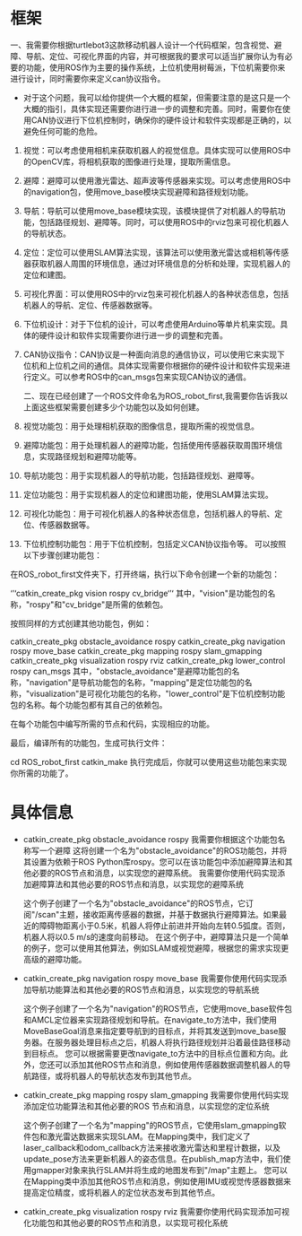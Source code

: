 # 框架
  一、我需要你根据turtlebot3这款移动机器人设计一个代码框架，包含视觉、避障、导航、定位、可视化界面的内容，并可根据我的要求可以适当扩展你认为有必要的功能，使用ROS作为主要的操作系统，上位机使用树莓派，下位机需要你来进行设计，同时需要你来定义can协议指令。

- 对于这个问题，我可以给你提供一个大概的框架，但需要注意的是这只是一个大概的指引，具体实现还需要你进行进一步的调整和完善。同时，需要你在使用CAN协议进行下位机控制时，确保你的硬件设计和软件实现都是正确的，以避免任何可能的危险。

1. 视觉：可以考虑使用相机来获取机器人的视觉信息。具体实现可以使用ROS中的OpenCV库，将相机获取的图像进行处理，提取所需信息。

2. 避障：避障可以使用激光雷达、超声波等传感器来实现。可以考虑使用ROS中的navigation包，使用move_base模块实现避障和路径规划功能。

3. 导航：导航可以使用move_base模块实现，该模块提供了对机器人的导航功能，包括路径规划、避障等。同时，可以使用ROS中的rviz包来可视化机器人的导航状态。

4. 定位：定位可以使用SLAM算法实现，该算法可以使用激光雷达或相机等传感器获取机器人周围的环境信息，通过对环境信息的分析和处理，实现机器人的定位和建图。

5. 可视化界面：可以使用ROS中的rviz包来可视化机器人的各种状态信息，包括机器人的导航、定位、传感器数据等。

6. 下位机设计：对于下位机的设计，可以考虑使用Arduino等单片机来实现。具体的硬件设计和软件实现需要你进行进一步的调整和完善。

7. CAN协议指令：CAN协议是一种面向消息的通信协议，可以使用它来实现下位机和上位机之间的通信。具体实现需要你根据你的硬件设计和软件实现来进行定义。可以参考ROS中的can_msgs包来实现CAN协议的通信。
   

    二、现在已经创建了一个ROS文件命名为ROS_robot_first,我需要你告诉我以上面这些框架需要创建多少个功能包以及如何创建。 

1. 视觉功能包：用于处理相机获取的图像信息，提取所需的视觉信息。
2. 避障功能包：用于处理机器人的避障功能，包括使用传感器获取周围环境信息，实现路径规划和避障功能等。
3. 导航功能包：用于实现机器人的导航功能，包括路径规划、避障等。
4. 定位功能包：用于实现机器人的定位和建图功能，使用SLAM算法实现。
5. 可视化功能包：用于可视化机器人的各种状态信息，包括机器人的导航、定位、传感器数据等。
6. 下位机控制功能包：用于下位机控制，包括定义CAN协议指令等。
可以按照以下步骤创建功能包：

在ROS_robot_first文件夹下，打开终端，执行以下命令创建一个新的功能包：

‘’‘catkin_create_pkg vision rospy cv_bridge‘’‘
其中，"vision"是功能包的名称，"rospy"和"cv_bridge"是所需的依赖包。

按照同样的方式创建其他功能包，例如：

catkin_create_pkg obstacle_avoidance rospy
catkin_create_pkg navigation rospy move_base
catkin_create_pkg mapping rospy slam_gmapping
catkin_create_pkg visualization rospy rviz
catkin_create_pkg lower_control rospy can_msgs
其中，"obstacle_avoidance"是避障功能包的名称，"navigation"是导航功能包的名称，"mapping"是定位功能包的名称，"visualization"是可视化功能包的名称，"lower_control"是下位机控制功能包的名称。每个功能包都有其自己的依赖包。

在每个功能包中编写所需的节点和代码，实现相应的功能。

最后，编译所有的功能包，生成可执行文件：


cd ROS_robot_first
catkin_make
执行完成后，你就可以使用这些功能包来实现你所需的功能了。



# 具体信息

- catkin_create_pkg obstacle_avoidance rospy 我需要你根据这个功能包名称写一个避障
  这将创建一个名为"obstacle_avoidance"的ROS功能包，并将其设置为依赖于ROS Python库rospy。您可以在该功能包中添加避障算法和其他必要的ROS节点和消息，以实现您的避障系统。
  我需要你使用代码实现添加避障算法和其他必要的ROS节点和消息，以实现您的避障系统

  这个例子创建了一个名为"obstacle_avoidance"的ROS节点，它订阅"/scan"主题，接收距离传感器的数据，并基于数据执行避障算法。如果最近的障碍物距离小于0.5米，机器人将停止前进并开始向左转0.5弧度。否则，机器人将以0.5 m/s的速度向前移动。
  在这个例子中，避障算法只是一个简单的例子，您可以使用其他算法，例如SLAM或视觉避障，根据您的需求实现更高级的避障功能。

- catkin_create_pkg navigation rospy move_base 
  我需要你使用代码实现添加导航功能算法和其他必要的ROS节点和消息，以实现您的导航系统

  这个例子创建了一个名为"navigation"的ROS节点，它使用move_base软件包和AMCL定位器来实现路径规划和导航。在navigate_to方法中，我们使用MoveBaseGoal消息来指定要导航到的目标点，并将其发送到move_base服务器。在服务器处理目标点之后，机器人将执行路径规划并沿着最佳路径移动到目标点。
  您可以根据需要更改navigate_to方法中的目标点位置和方向。此外，您还可以添加其他ROS节点和消息，例如使用传感器数据调整机器人的导航路径，或将机器人的导航状态发布到其他节点。

- catkin_create_pkg mapping rospy slam_gmapping 
  我需要你使用代码实现添加定位功能算法和其他必要的ROS 节点和消息，以实现您的定位系统

  这个例子创建了一个名为"mapping"的ROS节点，它使用slam_gmapping软件包和激光雷达数据来实现SLAM。在Mapping类中，我们定义了laser_callback和odom_callback方法来接收激光雷达和里程计数据，以及update_pose方法来更新机器人的姿态信息。在publish_map方法中，我们使用gmapper对象来执行SLAM并将生成的地图发布到"/map"主题上。
  您可以在Mapping类中添加其他ROS节点和消息，例如使用IMU或视觉传感器数据来提高定位精度，或将机器人的定位状态发布到其他节点。

- catkin_create_pkg visualization rospy rviz 
  我需要你使用代码实现添加可视化功能包和其他必要的ROS节点和消息，以实现可视化系统